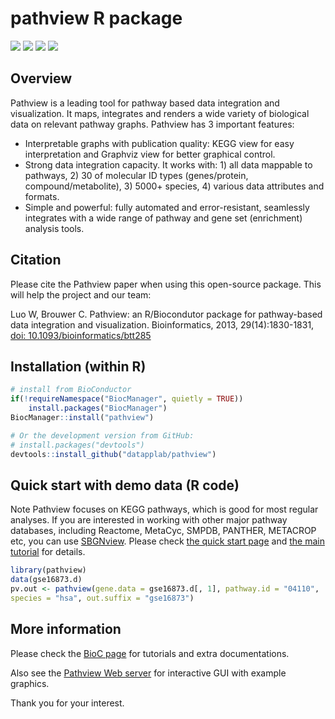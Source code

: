 
# pathview R package

[![](https://img.shields.io/badge/release%20version-1.30.3-blue.svg)](https://www.bioconductor.org/packages/pathview)
[![](https://img.shields.io/badge/devel%20version-1.31.3-green.svg)](https://github.com/datapplab/pathview)
[![](https://img.shields.io/badge/BioC%20since-2013-blue.svg)](https://www.bioconductor.org/packages/pathview)
[![](https://img.shields.io/badge/GitHub%20since-2020-green.svg)](https://github.com/datapplab/pathview)

## Overview

Pathview is a leading tool for pathway based data integration and visualization. It maps, integrates and renders a wide variety of biological data on relevant pathway graphs. Pathview has 3 important features: 
* Interpretable graphs with publication quality: KEGG view for easy interpretation and Graphviz view for better graphical control. 
* Strong data integration capacity. It works with: 1) all data mappable to pathways, 2) 30 of molecular ID types (genes/protein, compound/metabolite), 3) 5000+ species, 4) various data attributes and formats. 
* Simple and powerful: fully automated and error-resistant, seamlessly integrates with a wide range of pathway and gene set (enrichment) analysis tools.


## Citation

Please cite the Pathview paper when using this open-source  package. This will help the project and our team:

Luo W, Brouwer C. Pathview: an R/Biocondutor package for pathway-based data integration and visualization. Bioinformatics, 2013, 29(14):1830-1831, <a href=https://doi.org/10.1093/bioinformatics/btt285>doi: 10.1093/bioinformatics/btt285</a>

## Installation (within R)

``` r
# install from BioConductor
if(!requireNamespace("BiocManager", quietly = TRUE))
    install.packages("BiocManager")
BiocManager::install("pathview")

# Or the development version from GitHub:
# install.packages("devtools")
devtools::install_github("datapplab/pathview")
```

## Quick start with demo data (R code)

Note Pathview focuses on KEGG pathways, which is good for most regular analyses. If you are interested in working with other major pathway databases, including Reactome, MetaCyc, SMPDB, PANTHER, METACROP etc, you can use [SBGNview](https://github.com/datapplab/SBGNview). Please check [the quick start  page](https://github.com/datapplab/SBGNview) and [the main tutorial](https://bioconductor.org/packages/devel/bioc/vignettes/SBGNview/inst/doc/SBGNview.Vignette.html) for details.

``` r
library(pathview)
data(gse16873.d)
pv.out <- pathview(gene.data = gse16873.d[, 1], pathway.id = "04110",
species = "hsa", out.suffix = "gse16873")
```

## More information

Please check the <a href=https://bioconductor.org/packages/pathview/>BioC page</a> for tutorials and extra documentations. 

Also see the <a href=https://pathview.uncc.edu/>Pathview Web server</a> for interactive GUI with example graphics.

Thank you for your interest.

